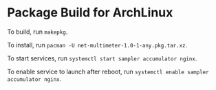 Package Build for ArchLinux
===========================
To build, run `makepkg`.

To install, run `pacman -U net-multimeter-1.0-1-any.pkg.tar.xz`.

To start services, run `systemctl start sampler accumulator nginx`.

To enable service to launch after reboot, run `systemctl enable sampler accumulator nginx`.

